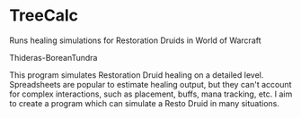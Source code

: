 # TreeCalc
Runs healing simulations for Restoration Druids in World of Warcraft

Thideras-BoreanTundra

This program simulates Restoration Druid healing on a detailed level. Spreadsheets are popular to estimate healing output, but they can't account for complex interactions, such as placement, buffs, mana tracking, etc. I aim to create a program which can simulate a Resto Druid in many situations.
